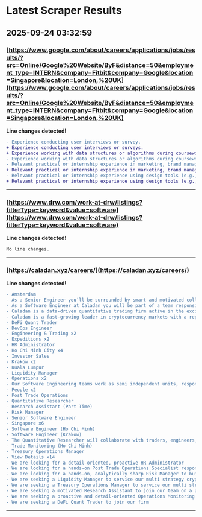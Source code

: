 # Latest Scraper Results

## 2025-09-24 03:32:59

### [https://www.google.com/about/careers/applications/jobs/results/?src=Online/Google%20Website/ByF&distance=50&employment_type=INTERN&company=Fitbit&company=Google&location=Singapore&location=London,%20UK](https://www.google.com/about/careers/applications/jobs/results/?src=Online/Google%20Website/ByF&distance=50&employment_type=INTERN&company=Fitbit&company=Google&location=Singapore&location=London,%20UK)

**Line changes detected!**

```diff
- Experience conducting user interviews or survey.
+ Experience conducting user interviews or surveys.
+ Experience working with data structures or algorithms during coursework/projects, research, internships or practical experience in school or work (e.g., open-source coding).
- Experience working with data structures or algorithms during coursework/projects, research, internships, or practical experience in school or work (e.g. open-source coding).
- Relevant practical or internship experience in marketing, brand management, strategy consulting, marketing agency,  technology, or a related field through full time roles, internships, projects, or academic classes.
+ Relevant practical or internship experience in marketing, brand management, strategy consulting, marketing agency, technology or a related field through full time roles, internships, projects or academic classes.
- Relevant practical or internship experience using design tools (e.g., Figma, Photoshop, Illustrator, Sketch, InVisio, Principle, After Effects, Framer Studio etc.).
+ Relevant practical or internship experience using design tools (e.g., Figma, Photoshop, Illustrator, Sketch, InVisio, Principle, After Effects, Framer Studio, etc.).
```

---
### [https://www.drw.com/work-at-drw/listings?filterType=keyword&value=software](https://www.drw.com/work-at-drw/listings?filterType=keyword&value=software)

**Line changes detected!**

```diff
No line changes.
```

---
### [https://caladan.xyz/careers/](https://caladan.xyz/careers/)

**Line changes detected!**

```diff
- Amsterdam
- As a Senior Engineer you’ll be surrounded by smart and motivated colleagues with complimentary skillsets, offering a great platform for you to contribute ideas, commit code and help the team achieve tangible results
- As a Software Engineer at Caladan you will be part of a team responsible for owning a business area or application end to end
- Caladan is a data-driven quantitative trading firm active in the exciting and emerging field of digital assets
- Caladan is a fast-growing leader in cryptocurrency markets with a reputation for cutting-edge technology and innovative strategies
- DeFi Quant Trader
- DevOps Engineer
- Engineering & Trading x2
- Expeditions x2
- HR Administrator
- Ho Chi Minh City x4
- Investor Sales
- Kraków x2
- Kuala Lumpur
- Liquidity Manager
- Operations x2
- Our Software Engineering teams work as semi independent units, responsible for owning a business area or application end to end
- People x2
- Post Trade Operations
- Quantitative Researcher
- Research Assistant (Part Time)
- Risk Manager
- Senior Software Engineer
- Singapore x6
- Software Engineer (Ho Chi Minh)
- Software Engineer (Krakow)
- The Quantitative Researcher will collaborate with traders, engineers, and other stakeholders to drive profitable, data-informed trading strategies in both CeFi and DeFi markets
- Trade Monitoring (Ho Chi Minh)
- Treasury Operations Manager
- View Details x14
- We are looking for a detail-oriented, proactive HR Administrator
- We are looking for a hands-on Post Trade Operations Specialist responsible for executing and monitoring crypto and fiat settlements, running daily reconciliations, and resolving exceptions
- We are looking for a hands-on, analytically sharp Risk Manager to build the foundational risk capabilities of our trading firm
- We are seeking a Liquidity Manager to service our multi strategy crypto trading business
- We are seeking a Treasury Operations Manager to service our multi strategy crypto trading business
- We are seeking a motivated Research Assistant to join our team on a part-time basis, the workload will be variable but also can also be flexible to your situation
- We are seeking a proactive and detail-oriented Operations Monitoring & Support Specialist to join our dynamic team
- We are seeking a DeFi Quant Trader to join our firm
```

---

